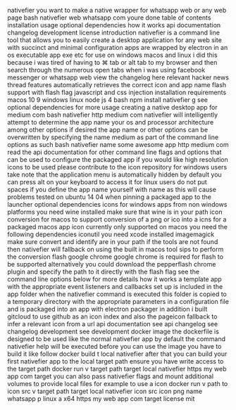 nativefier you want to make a native wrapper for whatsapp web or any web page bash nativefier web whatsapp com youre done table of contents installation usage optional dependencies how it works api documentation changelog development license introduction nativefier is a command line tool that allows you to easily create a desktop application for any web site with succinct and minimal configuration apps are wrapped by electron in an os executable app exe etc for use on windows macos and linux i did this because i was tired of having to ⌘ tab or alt tab to my browser and then search through the numerous open tabs when i was using facebook messenger or whatsapp web view the changelog here relevant hacker news thread features automatically retrieves the correct icon and app name flash support with flash flag javascript and css injection installation requirements macos 10 9 windows linux node js 4 bash npm install nativefier g see optional dependencies for more usage creating a native desktop app for medium com bash nativefier http medium com nativefier will intelligently attempt to determine the app name your os and processor architecture among other options if desired the app name or other options can be overwritten by specifying the name medium as part of the command line options as such bash nativefier name some awesome app http medium com read the api documentation for other command line flags and options that can be used to configure the packaged app if you would like high resolution icons to be used please contribute to the icon repository for windows users take note that the application menu is automatically hidden by default you can press alt on your keyboard to access it for linux users do not put spaces if you define the app name yourself with name as this will cause problems tested on ubuntu 14 04 when pinning a packaged app to the launcher optional dependencies icons for windows apps from non windows platforms you need wine installed make sure that wine is in your path icon conversion for macos to support conversion of a png or ico into a icns for a packaged macos app icon currently only supported on macos you need the following dependencies iconutil you need xcode installed imagemagick make sure convert and identify are in your path if the tools are not found then nativefier will fallback on using the built in macos tool sips to perform the conversion flash google chrome google chrome is required for flash to be supported alternatively you could download the pepperflash chrome plugin and specify the path to it directly with the flash flag see the command line options below for more details how it works a template app with the appropriate event listeners and callbacks set up is included in the app folder when the nativefier command is executed this folder is copied to a temporary directory with the appropriate parameters in a configuration file and is packaged into an app with electron packager in addition i built gitcloud to use github as an icon index and also the pageicon fallback to infer a relevant icon from a url api documentation see api changelog see changelog development see development docker image the dockerfile is designed to be used like the normal nativefier app by default the command nativefier help will be executed before you can use the image you have to build it like follow docker build t local nativefier after that you can build your first nativefier app to the local target path ensure you have write access to the target path docker run v target path target local nativefier https my web app com target you can also pass nativefier flags and mount additional volumes to provide local files for example to use a icon docker run v path to icon src v target path target local nativefier icon src icon png name whatsapp p linux a x64 https my web app com target license mit